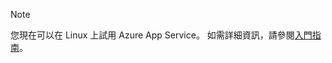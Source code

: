 > [!NOTE]
> 您現在可以在 Linux 上試用 Azure App Service。 如需詳細資訊，請參閱[入門指南](../articles/app-service/app-service-linux-readme.md)。
> 
> 


